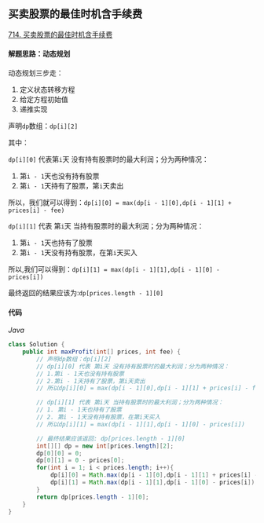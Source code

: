 ## 买卖股票的最佳时机含手续费

[714. 买卖股票的最佳时机含手续费](https://leetcode-cn.com/problems/best-time-to-buy-and-sell-stock-with-transaction-fee/)

#### 解题思路：动态规划

动态规划三步走：

1. 定义状态转移方程
2. 给定方程初始值
3. 递推实现

声明`dp`数组：`dp[i][2]`

其中：

`dp[i][0]`  代表第`i`天 没有持有股票时的最大利润；分为两种情况：

1. 第`i - 1`天也没有持有股票
2. 第`i - 1`天持有了股票，第`i`天卖出

所以，我们就可以得到：`dp[i][0] = max(dp[i - 1][0],dp[i - 1][1] + prices[i] - fee)`

`dp[i][1]` 代表 第`i`天 当持有股票时的最大利润；分为两种情况：

1. 第`i - 1`天也持有了股票
2. 第`i - 1`天没有持有股票，在第`i`天买入

所以,我们可以得到：`dp[i][1] = max(dp[i - 1][1],dp[i - 1][0] - prices[i])`

最终返回的结果应该为:`dp[prices.length - 1][0]`

#### 代码

*Java*

```java
class Solution {
    public int maxProfit(int[] prices, int fee) {
        // 声明dp数组：dp[i][2]
        // dp[i][0] 代表 第i天 没有持有股票时的最大利润；分为两种情况：
        // 1.第i - 1天也没有持有股票
        // 2.第i - 1天持有了股票，第i天卖出
        // 所以dp[i][0] = max(dp[i - 1][0],dp[i - 1][1] + prices[i] - fee)

        // dp[i][1] 代表 第i天 当持有股票时的最大利润；分为两种情况：
        // 1. 第i - 1天也持有了股票
        // 2. 第i - 1天没有持有股票，在第i天买入
        // 所以dp[i][1] = max(dp[i - 1][1],dp[i - 1][0] - prices[i])

        // 最终结果应该返回: dp[prices.length - 1][0]
        int[][] dp = new int[prices.length][2];
        dp[0][0] = 0;
        dp[0][1] = 0 - prices[0];
        for(int i = 1; i < prices.length; i++){
            dp[i][0] = Math.max(dp[i - 1][0],dp[i - 1][1] + prices[i] - fee);
            dp[i][1] = Math.max(dp[i - 1][1],dp[i - 1][0] - prices[i]);
        }
        return dp[prices.length - 1][0];
    }
}
```

